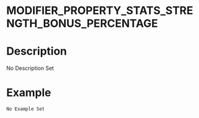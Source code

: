 # MODIFIER_PROPERTY_STATS_STRENGTH_BONUS_PERCENTAGE
# Description
No Description Set
# Example
```No Example Set```